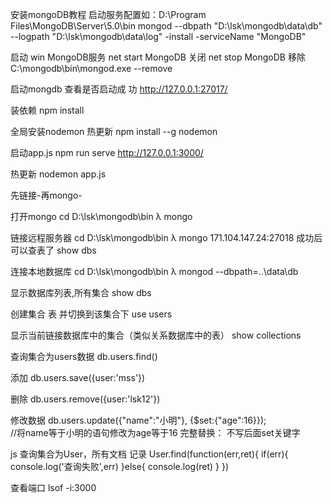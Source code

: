安装mongoDB教程
启动服务配置如：D:\Program Files\MongoDB\Server\5.0\bin mongod --dbpath "D:\lsk\mongodb\data\db" --logpath "D:\lsk\mongodb\data\log" -install -serviceName "MongoDB"

启动 win MongoDB服务
net start MongoDB
关闭
net stop MongoDB
移除
C:\mongodb\bin\mongod.exe --remove

启动mongdb 查看是否启动成 功
http://127.0.0.1:27017/

装依赖
npm install

全局安装nodemon 热更新
npm install --g nodemon

启动app.js
npm run serve
http://127.0.0.1:3000/

热更新
nodemon app.js

先链接-再mongo-



打开mongo
cd D:\lsk\mongodb\bin
λ mongo

链接远程服务器
cd D:\lsk\mongodb\bin 
λ mongo 171.104.147.24:27018
成功后 可以查表了  show dbs

连接本地数据库
cd D:\lsk\mongodb\bin 
λ mongod --dbpath=..\data\db

显示数据库列表,所有集合
show dbs

创建集合 表  并切换到该集合下
use users

显示当前链接数据库中的集合（类似关系数据库中的表）
show collections

查询集合为users数据
db.users.find()

添加
db.users.save({user:'mss'})

删除
db.users.remove({user:'lsk12'})

修改数据
db.users.update({"name":"小明"}, {$set:{"age":16}});   
//将name等于小明的语句修改为age等于16
完整替换：
不写后面set关键字

js 查询集合为User，所有文档 记录
 User.find(function(err,ret){
    if(err){
        console.log('查询失败',err)
    }else{
        console.log(ret)
    }
})

查看端口
lsof -i:3000